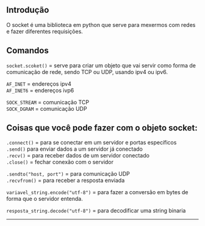 ## Introdução

O socket é uma biblioteca em python que serve para mexermos com redes e fazer 
diferentes requisições.
## Comandos

`socket.scoket()` = serve para criar um objeto que vai servir como forma de
comunicação de rede, sendo TCP ou UDP, usando ipv4 ou ipv6.

`AF_INET` = endereços ipv4  
`AF_INET6` = endereços ivp6  

`SOCK_STREAM` = comunicação TCP  
`SOCK_DGRAM` = comunicação UDP  
## Coisas que você pode fazer com o objeto socket:

`.connect()` = para se conectar em um servidor e portas específicos  
`.send()` para enviar dados a um servidor já conectado  
`.recv()` = para receber dados de um servidor conectado  
`.close()` = fechar conexão com o servidor  

`.sendto("host, port")` = para comunicação UDP  
`.recvfrom()` = para receber a resposta enviada  

`variavel_string.encode("utf-8")` = para fazer a conversão em bytes de forma que o
servidor entenda.

`resposta_string.decode("utf-8")` = para decodificar uma string binaria

___

